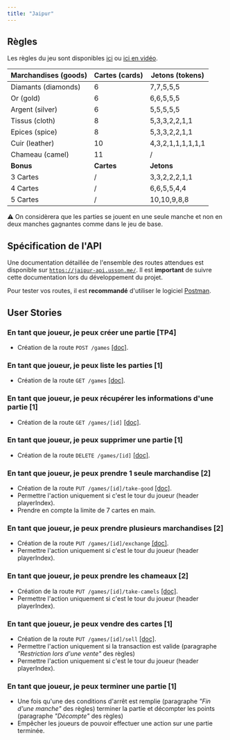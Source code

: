 ```yaml
---
title: "Jaipur"
---
```


## Règles

Les règles du jeu sont disponibles [ici](../rules.pdf) ou [ici en vidéo](https://www.youtube.com/watch?v=xdQymiuB5-c).

| Marchandises (goods) | Cartes (cards) | Jetons (tokens) |
|---|---|---|
| Diamants (diamonds)  | 6 | 7,7,5,5,5 |
| Or (gold) | 6 | 6,6,5,5,5 |
| Argent (silver) | 6 | 5,5,5,5,5 |
| Tissus (cloth) | 8 | 5,3,3,2,2,1,1 |
| Epices (spice) | 8 | 5,3,3,2,2,1,1 |
| Cuir (leather) | 10 | 4,3,2,1,1,1,1,1,1 |
| Chameau (camel) | 11 | / |
| **Bonus** | **Cartes** | **Jetons** |
| 3 Cartes | / | 3,3,2,2,2,1,1 |
| 4 Cartes | / | 6,6,5,5,4,4 |
| 5 Cartes | / | 10,10,9,8,8 |

⚠️ On considèrera que les parties se jouent en une seule manche et non en deux manches gagnantes comme dans le jeu de base.

## Spécification de l'API

Une documentation détaillée de l'ensemble des routes attendues est disponible sur [`https://jaipur-api.usson.me/`](https://jaipur-api.usson.me/). Il est **important** de suivre cette documentation lors du développement du projet.

Pour tester vos routes, il est **recommandé** d'utiliser le logiciel [Postman](https://cours.usson.me/annexes/postman/).


## User Stories

### En tant que joueur, je peux créer une partie [TP4]

 * Création de la route `POST /games` [[doc]](https://jaipur-api.usson.me/#api-Game-createGame).

### En tant que joueur, je peux liste les parties [1]

 * Création de la route `GET /games` [[doc]](https://jaipur-api.usson.me/#api-Game-findAllGames).

### En tant que joueur, je peux récupérer les informations d'une partie [1]

 * Création de la route `GET /games/[id]` [[doc]](https://jaipur-api.usson.me/#api-Game-findOneGameById).

### En tant que joueur, je peux supprimer une partie [1]

 * Création de la route `DELETE /games/[id]` [[doc]](https://jaipur-api.usson.me/#api-Game-deleteGameById).

### En tant que joueur, je peux prendre 1 seule marchandise [2]

 * Création de la route `PUT /games/[id]/take-good` [[doc]](https://jaipur-api.usson.me/#api-Game-takeGood).
 * Permettre l'action uniquement si c'est le tour du joueur (header playerIndex).
 * Prendre en compte la limite de 7 cartes en main.

### En tant que joueur, je peux prendre plusieurs marchandises [2]

 * Création de la route `PUT /games/[id]/exchange` [[doc]](https://jaipur-api.usson.me/#api-Game-exchange).
 * Permettre l'action uniquement si c'est le tour du joueur (header playerIndex).

### En tant que joueur, je peux prendre les chameaux [2]

 * Création de la route `PUT /games/[id]/take-camels` [[doc]](https://jaipur-api.usson.me/#api-Game-takeCamels).
 * Permettre l'action uniquement si c'est le tour du joueur (header playerIndex).
 
### En tant que joueur, je peux vendre des cartes [1]

 * Création de la route `PUT /games/[id]/sell` [[doc]](https://jaipur-api.usson.me/#api-Game-sell).
 * Permettre l'action uniquement si la transaction est valide (paragraphe *"Restriction lors d'une vente"* des règles)
 * Permettre l'action uniquement si c'est le tour du joueur (header playerIndex).
 
### En tant que joueur, je peux terminer une partie [1]

 * Une fois qu'une des conditions d'arrêt est remplie (paragraphe *"Fin d'une manche"* des règles) terminer la partie et décompter les points (paragraphe *"Décompte"* des règles)
 * Empêcher les joueurs de pouvoir effectuer une action sur une partie terminée. 
